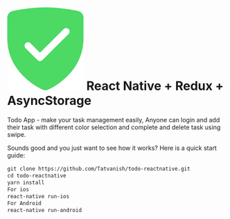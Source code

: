 ![Todo App](/docs/todo.png?v=2)
React Native + Redux + AsyncStorage
===

Todo App - make your task management easily, Anyone can login and add their task with different color selection and complete and delete task using swipe.

Sounds good and you just want to see how it works? Here is a quick start guide:

```
git clone https://github.com/Tatvanish/todo-reactnative.git
cd todo-reactnative
yarn install
For ios 
react-native run-ios
For Android 
react-native run-android
```